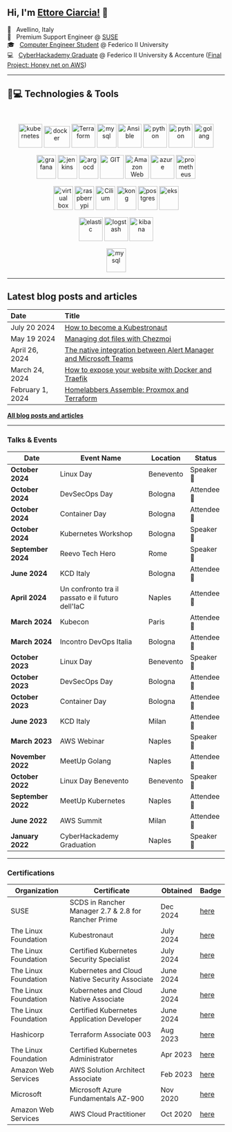 
## Hi, I'm [Ettore Ciarcia!](https://ettoreciarcia.com) 👋

<!-- ABOUT_START -->
📌 &nbsp; Avellino, Italy  
💼 &nbsp; Premium Support Engineer @ [SUSE](https://www.suse.com/)  
🎓 &nbsp; [Computer Engineer Student](https://www.unina.it/-/1483951-ingegneria-informatica) @ Federico II University <br>
💻 &nbsp; [CyberHackademy Graduate](https://academy.dieti.unina.it/index.php/cybersecurity-hackademy-it) @ Federico II University & Accenture ([Final Project: Honey net on AWS](https://www.youtube.com/watch?v=DDVL2ZiZcyg&t=4s))


___

## 🚀💻 Technologies & Tools

<br> 

<p align="center">
    <img src="https://www.vectorlogo.zone/logos/kubernetes/kubernetes-icon.svg" alt="kubernetes" width="55" height="55"/>
    <img src="https://www.vectorlogo.zone/logos/docker/docker-official.svg" alt="docker" width="60" height="50"/>
    <img src="https://www.vectorlogo.zone/logos/terraformio/terraformio-icon.svg" alt="Terraform" width="55" height="55"/>
    <img src="https://www.vectorlogo.zone/logos/linux/linux-icon.svg" alt="mysql" width="45" height="55"/>
    <img src="https://www.vectorlogo.zone/logos/ansible/ansible-icon.svg" alt="Ansible" width="55" height="55"/>
    <img src="https://www.vectorlogo.zone/logos/vagrantup/vagrantup-icon.svg" alt="python" width="55" height="55"/>
    <img src="https://www.vectorlogo.zone/logos/python/python-icon.svg" alt="python" width="55" height="55"/>
    <img src="https://www.vectorlogo.zone/logos/golang/golang-icon.svg" alt="golang" width="45" height="55"/>
</p>
<p align="center">
    <img src="https://www.vectorlogo.zone/logos/grafana/grafana-icon.svg" alt="grafana" width="45" height="55"/>
    <img src="https://www.vectorlogo.zone/logos/jenkins/jenkins-icon.svg" alt="jenkins" width="45" height="55"/>
    <img src="https://www.vectorlogo.zone/logos/argoprojio/argoprojio-icon.svg" alt="argocd" width="45" height="55"/>
    <img src="https://www.vectorlogo.zone/logos/git-scm/git-scm-icon.svg" alt="GIT" width="55" height="55"/> 
    <img src="https://www.vectorlogo.zone/logos/amazon_aws/amazon_aws-icon.svg" alt="Amazon Web Services" width="55" height="55"/>
    <img src="https://www.vectorlogo.zone/logos/microsoft_azure/microsoft_azure-icon.svg" alt="azure" width="55" height="55"/>
    <img src="https://www.vectorlogo.zone/logos/prometheusio/prometheusio-icon.svg" alt="prometheus" width="45" height="55"/>
</p>
<p align="center">
    <img src="https://www.vectorlogo.zone/logos/virtualbox/virtualbox-icon.svg" alt="virtual box" width="45" height="55"/>
    <img src="https://www.vectorlogo.zone/logos/raspberrypi/raspberrypi-icon.svg" alt="raspberrypi" width="45" height="55"/>
    <img src="https://www.vectorlogo.zone/logos/ciliumio/ciliumio-icon.svg" alt="Cilium" width="45" height="55"/>
    <!-- <img src="https://www.vectorlogo.zone/logos/containerdio/containerdio-icon.svg" alt="containerd" width="45" height="55"/> -->
    <img src="https://www.vectorlogo.zone/logos/konghq/konghq-icon.svg" alt="kong" width="45" height="55"/>
    <img src="https://www.vectorlogo.zone/logos/postgresql/postgresql-icon.svg" alt="postgres" width="45" height="55"/>
    <img src="https://www.vectorlogo.zone/logos/amazon_eks/amazon_eks-icon.svg" alt="eks" width="45" height="55"/>
</p>
<p align="center">
    <img src="https://www.vectorlogo.zone/logos/elastic/elastic-icon.svg" alt="elastic" width="55" height="55"/>
    <img src="https://www.vectorlogo.zone/logos/elasticco_logstash/elasticco_logstash-icon.svg" alt="logstash" width="55" height="55"/>
    <img src="https://www.vectorlogo.zone/logos/elasticco_kibana/elasticco_kibana-icon.svg" alt="kibana" width="55" height="55"/>
</p>
<p align="center">
    <img src="https://www.vectorlogo.zone/logos/nginx/nginx-icon.svg" alt="mysql" width="45" height="55"/>
</p>

___

## Latest blog posts and articles

| Date          | Title |
|:--------------|:------|
| July 20 2024 | [How to become a Kubestronaut](https://ettoreciarcia.com/publication/22-kubestronaut/) | 
| May 19 2024 | [Managing dot files with Chezmoi](https://ettoreciarcia.com/publication/21-chezmoi/) | 
| April 26, 2024 | [The native integration between Alert Manager and Microsoft Teams](https://ettoreciarcia.com/publication/20-alertmanager-teams/) | 
| March 24, 2024 | [How to expose your website with Docker and Traefik](https://ettoreciarcia.com/publication/19-docker-and-traefik/) | 
| February 1, 2024 | [Homelabbers Assemble: Proxmox and Terraform](https://ettoreciarcia.com/publication/18-proxmox-and-terraform/) | 


[**All blog posts and articles**](https://ettoreciarcia.com/publication/)

___

### Talks & Events

| **Date**        | **Event Name**                                     | **Location**    | **Status**    |
|------------------|---------------------------------------------------|-----------------|---------------|
| **October 2024** | Linux Day                                         | Benevento       | Speaker 🎤    |
| **October 2024** | DevSecOps Day                                     | Bologna         | Attendee 🦻   |
| **October 2024** | Container Day                                     | Bologna         | Attendee 🦻   |
| **October 2024** | Kubernetes Workshop                               | Bologna         | Speaker 🎤    |
| **September 2024**| Reevo Tech Hero                                  | Rome            | Speaker 🎤    |
| **June 2024**    | KCD Italy                                         | Bologna         | Attendee 🦻   |
| **April 2024**   | Un confronto tra il passato e il futuro dell'IaC  | Naples          | Attendee 🦻   |
| **March 2024**   | Kubecon                                           | Paris           | Attendee 🦻   |
| **March 2024**   | Incontro DevOps Italia                            | Bologna         | Attendee 🦻   |
| **October 2023** | Linux Day                                         | Benevento       | Speaker 🎤    |
| **October 2023** | DevSecOps Day                                     | Bologna         | Attendee 🦻   |
| **October 2023** | Container Day                                     | Bologna         | Attendee 🦻   |
| **June 2023**    | KCD Italy                                         | Milan           | Attendee 🦻   |
| **March 2023**   | AWS Webinar                                       | Naples          | Speaker 🎤    |
| **November 2022**| MeetUp Golang                                     | Naples          | Attendee 🦻   |
| **October 2022** | Linux Day Benevento                               | Benevento       | Speaker 🦻    |
| **September 2022**| MeetUp Kubernetes                                | Naples          | Attendee 🦻   |
| **June 2022**    | AWS Summit                                        | Milan           | Attendee 🦻   |
| **January 2022** | CyberHackademy Graduation                         | Naples          | Speaker 🎤    |

___

### Certifications

| Organization             | Certificate                                   | Obtained | Badge                                                                                                   |
|--------------------------|----------------------------------------------|----------|---------------------------------------------------------------------------------------------------------|
| SUSE                     | SCDS in Rancher Manager 2.7 & 2.8 for Rancher Prime | Dec 2024| [here](https://badges.suse.com/815104d2-8409-4f9b-accf-b552a10e65e5#acc.GjHv395d) 
| The Linux Foundation     | Kubestronaut                                  | July 2024| [here](https://www.credly.com/badges/dba4f1fd-6036-4270-ba5f-09f63f88ec8e)                              |
| The Linux Foundation     | Certified Kubernetes Security Specialist      | July 2024| [here](https://www.credly.com/badges/ef231542-888b-49de-9c9f-92ce46e9041a)                              |
| The Linux Foundation     | Kubernetes and Cloud Native Security Associate| June 2024| [here](https://www.credly.com/badges/ba02599c-4a63-4a80-8ce2-8493de5bf604)                              |
| The Linux Foundation     | Kubernetes and Cloud Native Associate         | June 2024| [here](https://www.credly.com/badges/6e2e9c08-716e-4dcf-a379-7260545db035)                              |
| The Linux Foundation     | Certified Kubernetes Application Developer    | June 2024| [here](https://www.credly.com/badges/9cb99deb-5041-482c-baeb-eff2772f92ce)                              |
| Hashicorp                | Terraform Associate 003                       | Aug 2023 | [here](https://www.credly.com/badges/cb0941b1-242e-4e56-9849-cad4679313a0)                              |
| The Linux Foundation     | Certified Kubernetes Administrator            | Apr 2023 | [here](https://www.credly.com/badges/224e9cf9-ced7-4baf-ad30-9414676d6ea9)                              |
| Amazon Web Services      | AWS Solution Architect Associate              | Feb 2023 | [here](https://www.credly.com/badges/ab721d15-b684-44c4-8c5b-bd2a0049eb11)                              |
| Microsoft                | Microsoft Azure Fundamentals AZ-900           | Nov 2020 | [here](https://www.credly.com/badges/413e77cc-ee64-434b-afd5-80146b7c19b6)                              |
| Amazon Web Services      | AWS Cloud Practitioner                        | Oct 2020 | [here](https://www.credly.com/badges/1a5daf47-9214-489a-8616-87f1fdf0bb57)                              |



<!-- [![Anurag's GitHub stats](https://github-readme-stats.vercel.app/api?username=ettoreciarcia)](https://github.com/anuraghazra/github-readme-stats) -->


